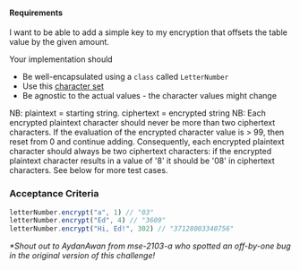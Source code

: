 #### Requirements
I want to be able to add a simple key to my encryption that offsets the table value by the given amount.

Your implementation should
- Be well-encapsulated using a `class` called `LetterNumber`
- Use this [character set](https://gist.github.com/dearshrewdwit/691c71616995ad2430ab309aa9998745)
- Be agnostic to the actual values - the character values might change

NB: plaintext = starting string. ciphertext = encrypted string
NB: Each encrypted plaintext character should never be more than two ciphertext characters. If the evaluation of the encrypted character value is > 99, then reset from 0 and continue adding. Consequently, each encrypted plaintext character should always be two ciphertext characters: if the encrypted plaintext character results in a value of '8'  it should be '08' in ciphertext characters. See below for more test cases.

### Acceptance Criteria
```js
letterNumber.encrypt("a", 1) // "03"
letterNumber.encrypt("Ed", 4) // "3609"
letterNumber.encrypt("Hi, Ed!", 302) // "37128003340756"
```


_*Shout out to AydanAwan from mse-2103-a who spotted an off-by-one bug in the original version of this
challenge!_


